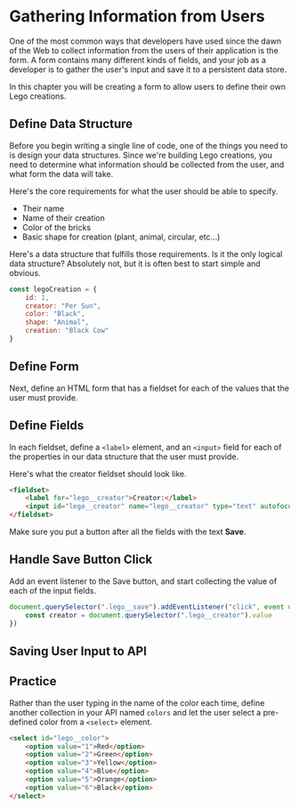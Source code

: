 # Gathering Information from Users

One of the most common ways that developers have used since the dawn of the Web to collect information from the users of their application is the form. A form contains many different kinds of fields, and your job as a developer is to gather the user's input and save it to a persistent data store.

In this chapter you will be creating a form to allow users to define their own Lego creations.

## Define Data Structure

Before you begin writing a single line of code, one of the things you need to is design your data structures. Since we're building Lego creations, you need to determine what information should be collected from the user, and what form the data will take.

Here's the core requirements for what the user should be able to specify.

* Their name
* Name of their creation
* Color of the bricks
* Basic shape for creation (plant, animal, circular, etc...)

Here's a data structure that fulfills those requirements. Is it the only logical data structure? Absolutely not, but it is often best to start simple and obvious.

```js
const legoCreation = {
    id: 1,
    creator: "Per Sun",
    color: "Black",
    shape: "Animal",
    creation: "Black Cow"
}
```

## Define Form

Next, define an HTML form that has a fieldset for each of the values that the user must provide.

## Define Fields

In each fieldset, define a `<label>` element, and an `<input>` field for each of the properties in our data structure that the user must provide.

Here's what the creator fieldset should look like.

```html
<fieldset>
    <label for="lego__creator">Creator:</label>
    <input id="lego__creator" name="lego__creator" type="text" autofocus />
</fieldset>
```

Make sure you put a button after all the fields with the text **Save**.

## Handle Save Button Click

Add an event listener to the Save button, and start collecting the value of each of the input fields.

```js
document.querySelector(".lego__save").addEventListener("click", event => {
    const creator = document.querySelector(".lego__creator").value
})
```

## Saving User Input to API


## Practice

Rather than the user typing in the name of the color each time, define another collection in your API named `colors` and let the user select a pre-defined color from a `<select>` element.

```html
<select id="lego__color">
    <option value="1">Red</option>
    <option value="2">Green</option>
    <option value="3">Yellow</option>
    <option value="4">Blue</option>
    <option value="5">Orange</option>
    <option value="6">Black</option>
</select>
```
